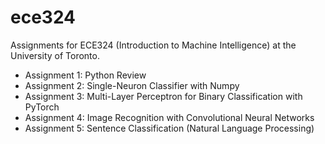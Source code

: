 # ece324

Assignments for ECE324 (Introduction to Machine Intelligence) at the University of Toronto.

- Assignment 1: Python Review
- Assignment 2: Single-Neuron Classifier with Numpy
- Assignment 3: Multi-Layer Perceptron for Binary Classification with PyTorch
- Assignment 4: Image Recognition with Convolutional Neural Networks
- Assignment 5: Sentence Classification (Natural Language Processing)
